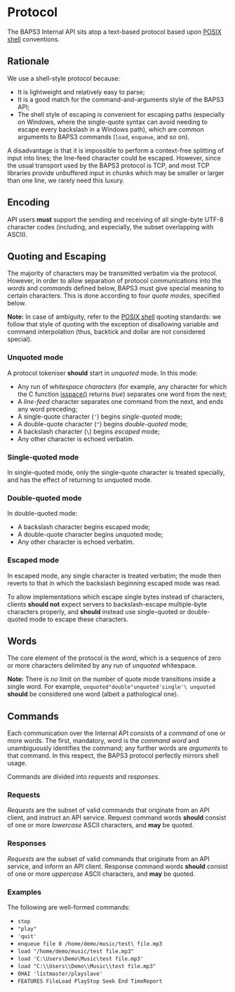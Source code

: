 # Protocol

The BAPS3 Internal API sits atop a text-based protocol based upon
[POSIX shell][] conventions.

## Rationale

We use a shell-style protocol because:

* It is lightweight and relatively easy to parse;
* It is a good match for the command-and-arguments style of the BAPS3 API;
* The shell style of escaping is convenient for escaping paths (especially on
  Windows, where the single-quote syntax can avoid needing to escape every
  backslash in a Windows path), which are common arguments to BAPS3 commands
  (`load`, `enqueue`, and so on).

A disadvantage is that it is impossible to perform a context-free splitting of
input into lines; the line-feed character could be escaped.  However, since the
usual transport used by the BAPS3 protocol is TCP, and most TCP libraries
provide unbuffered input in chunks which may be smaller or larger than one line,
we rarely need this luxury.

## Encoding

API users __must__ support the sending and receiving of all single-byte UTF-8
character codes (including, and especially, the subset overlapping with ASCII).

## Quoting and Escaping

The majority of characters may be transmitted verbatim via the protocol.
However, in order to allow separation of protocol communications into the
_words_ and _commands_ defined below, BAPS3 must give special meaning to certain
characters.  This is done according to four _quote modes_, specified below.

__Note:__ In case of ambiguity, refer to the [POSIX shell][] quoting standards:
we follow that style of quoting with the exception of disallowing variable and
command interpolation (thus, backtick and dollar are not considered special).

### Unquoted mode

A protocol tokeniser __should__ start in _unquoted_ mode.  In this mode:

* Any run of _whitespace characters_ (for example, any character for which the
  C function [isspace()][] returns _true_) separates one word from the next;
* A _line-feed_ character separates one command from the next, and ends any
  word preceding;
* A single-quote character (`'`) begins _single-quoted_ mode;
* A double-quote character (`"`) begins _double-quoted_ mode;
* A backslash character (`\`) begins _escaped_ mode;
* Any other character is echoed verbatim.

### Single-quoted mode

In single-quoted mode, only the single-quote character is treated specially, and
has the effect of returning to unquoted mode.

### Double-quoted mode

In double-quoted mode:

* A backslash character begins escaped mode;
* A double-quote character begins unquoted mode;
* Any other character is echoed verbatim.

### Escaped mode

In escaped mode, any single character is treated verbatim; the mode then reverts
to that in which the backslash beginning escaped mode was read.

To allow implementations which escape single bytes instead of characters,
clients __should not__ expect servers to backslash-escape multiple-byte
characters properly, and __should__ instead use single-quoted or double-quoted
mode to escape these characters.

## Words

The core element of the protocol is the _word_, which is a sequence of
zero or more characters delimited by any run of _unquoted_ whitespace.

__Note:__ There is _no_ limit on the number of quote mode transitions inside a
single word.  For example, `unquoted"double"unquoted'single'\ unquoted`
__should__ be considered one word (albeit a pathological one).

## Commands

Each communication over the Internal API consists of a _command_ of one or more
words.  The first, mandatory, word is the _command word_ and unambiguously
identifies the command; any further words are _arguments_ to that command.  In
this respect, the BAPS3 protocol perfectly mirrors shell usage.

Commands are divided into _requests_ and _responses_.

### Requests

_Requests_ are the subset of valid commands that originate from an API client,
and instruct an API service.  Request command words __should__ consist of one
or more _lowercase_ ASCII characters, and __may__ be quoted.

### Responses

_Requests_ are the subset of valid commands that originate from an API service,
and inform an API client.  Response command words __should__ consist of one
or more _uppercase_ ASCII characters, and __may__ be quoted.

### Examples

The following are well-formed commands:

* `stop`
* `"play"`
* `'quit'`
* `enqueue file 0 /home/demo/music/test\ file.mp3`
* `load "/home/demo/music/test file.mp3"`
* `load 'C:\Users\Demo\Music\test file.mp3'`
* `load "C:\\Users\\Demo\\Music\\test file.mp3"`
* `OHAI 'listmaster/playslave'`
* `FEATURES FileLoad PlayStop Seek End TimeReport`

[POSIX shell]: http://pubs.opengroup.org/onlinepubs/009604599/utilities/xcu_chap02.html
[isspace()]:   http://pubs.opengroup.org/onlinepubs/009695399/functions/isspace.html

